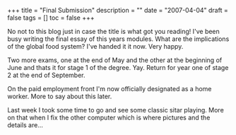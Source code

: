 +++
title = "Final Submission"
description = ""
date = "2007-04-04"
draft = false
tags = []
toc = false
+++

No not to this blog just in case the title is what got you reading! I've been busy writing the final essay of this years modules. What are the implications of the global food system? I've handed it it now. Very happy.

Two more exams, one at the end of May and the other at the beginning of June and thats it for stage 1 of the degree. Yay. Return for year one of stage 2 at the end of September.

On the paid employment front I'm now officially designated as a home worker. More to say about this later.

Last week I took some time to go and see some classic sitar playing. More on that when I fix the other computer which is where pictures and the details are...